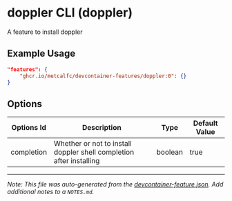 
# doppler CLI (doppler)

A feature to install doppler

## Example Usage

```json
"features": {
    "ghcr.io/metcalfc/devcontainer-features/doppler:0": {}
}
```

## Options

| Options Id | Description | Type | Default Value |
|-----|-----|-----|-----|
| completion | Whether or not to install doppler shell completion after installing | boolean | true |



---

_Note: This file was auto-generated from the [devcontainer-feature.json](https://github.com/metcalfc/devcontainer-features/blob/main/src/doppler/devcontainer-feature.json).  Add additional notes to a `NOTES.md`._
